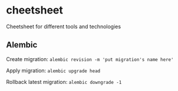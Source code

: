 # cheetsheet
Cheetsheet for different tools and technologies

## Alembic

Create migration: `alembic revision -m 'put migration's name here'`

Apply migration: `alembic upgrade head`

Rollback latest migration: `alembic downgrade -1`

